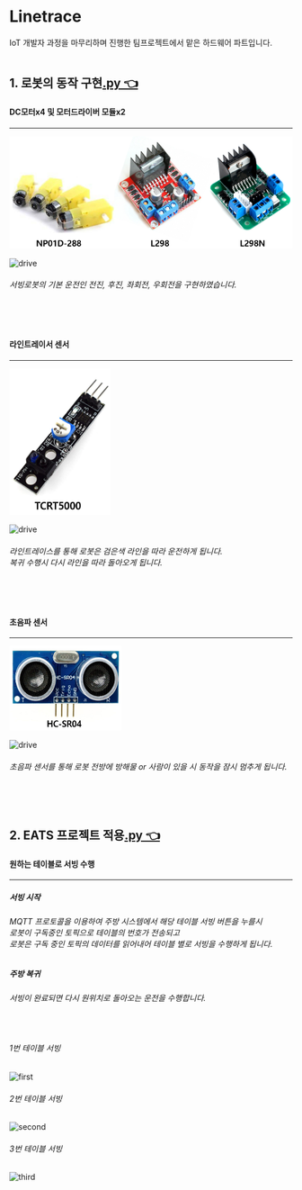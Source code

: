 # Linetrace
IoT 개발자 과정을 마무리하며 진행한 팀프로젝트에서 맡은 하드웨어 파트입니다.
<br/>
<br/>

## 1. 로봇의 동작 구현[.py 👈](https://github.com/HongryeolSeong/StudyRaspberryPi21/blob/main/Linetrace/mqtt/mqtt06.py)
#### DC모터x4 및 모터드라이버 모듈x2
---
<img src ="https://github.com/HongryeolSeong/StudyRaspberryPi21/blob/main/Linetrace/refimg/moterset.png" width="600" height="200"/>
<br/>

![drive](https://github.com/HongryeolSeong/StudyRaspberryPi21/blob/main/Linetrace/refimg/1.gif)
<br/>
###### 서빙로봇의 기본 운전인 전진, 후진, 좌회전, 우회전을 구현하였습니다.

<br/>
<br/>

#### 라인트레이서 센서
---
<img src ="https://github.com/HongryeolSeong/StudyRaspberryPi21/blob/main/Linetrace/refimg/line.png" width="180" height="260"/>
<br/>

![drive](https://github.com/HongryeolSeong/StudyRaspberryPi21/blob/main/Linetrace/refimg/2.gif)
<br/>
###### 라인트레이스를 통해 로봇은 검은색 라인을 따라 운전하게 됩니다. <br/> 복귀 수행시 다시 라인을 따라 돌아오게 됩니다.

<br/>
<br/>

#### 초음파 센서
---
<img src ="https://github.com/HongryeolSeong/StudyRaspberryPi21/blob/main/Linetrace/refimg/ultra.png" width="200" height="150"/>
<br/>

![drive](https://github.com/HongryeolSeong/StudyRaspberryPi21/blob/main/Linetrace/refimg/3.gif)
<br/>
###### 초음파 센서를 통해 로봇 전방에 방해물 or 사람이 있을 시 동작을 잠시 멈추게 됩니다.

<br/>
<br/>

## 2. EATS 프로젝트 적용[.py 👈](https://github.com/HongryeolSeong/StudyRaspberryPi21/blob/main/Linetrace/mqtt/mqtt07.py)
#### 원하는 테이블로 서빙 수행
---
##### 서빙 시작
###### MQTT 프로토콜을 이용하여 주방 시스템에서 해당 테이블 서빙 버튼을 누를시 <br/> 로봇이 구독중인 토픽으로 테이블의 번호가 전송되고 <br/> 로봇은 구독 중인 토픽의 데이터를 읽어내어 테이블 별로 서빙을 수행하게 됩니다.
##### 주방 복귀
###### 서빙이 완료되면 다시 원위치로 돌아오는 운전을 수행합니다.
<br/>

###### 1번 테이블 서빙
![first](https://github.com/jacksimuse/Project_EATS/blob/hongryeol/ServingRobot/refimg/1table.gif)
<br/>

###### 2번 테이블 서빙
![second](https://github.com/jacksimuse/Project_EATS/blob/hongryeol/ServingRobot/refimg/2table.gif)
<br/>

###### 3번 테이블 서빙
![third](https://github.com/jacksimuse/Project_EATS/blob/hongryeol/ServingRobot/refimg/3table.gif)
<br/>
<br/>
<br/>

